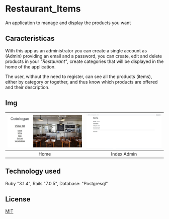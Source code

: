 # Restaurant_Items
An application to manage and display the products you want

## Caracteristicas
With this app as an administrator you can create a single account as (Admin) providing an email and a password, you can create, edit and delete products in your _"Restaurant"_, create categories that will be displayed in the home of the application.

The user, without the need to register, can see all the products (items), either by category or together, and thus know which products are offered and their description.

## Img
| ![Home](app/assets/stylesheets/home_view.jpg) | ![Index Admin](app/assets/stylesheets/index_view.jpg) |
|:---:|:---:|
| Home | Index Admin |

## Technology used
Ruby "3.1.4", Rails "7.0.5", Database: "Postgresql"

## License
[MIT](https://choosealicense.com/licenses/mit/)